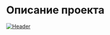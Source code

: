 # Описание проекта
[![Header](https://github.com/Kady2020/relvise/blob/main/img/github-logo.png)](https://kady2020.github.io/relvise/)
